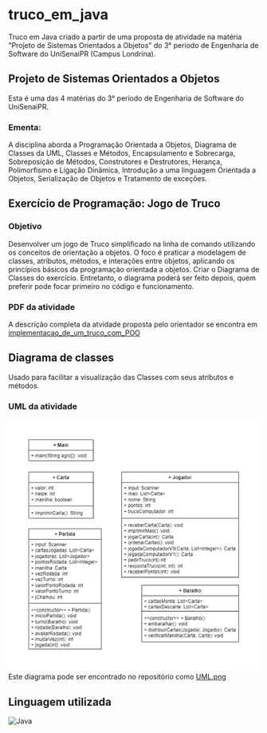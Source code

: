 # truco_em_java
Truco em Java criado a partir de uma proposta de atividade na matéria "Projeto de Sistemas Orientados a Objetos" do 3° período de Engenharia de Software do UniSenaiPR (Campus Londrina).

## Projeto de Sistemas Orientados a Objetos
Esta é uma das 4 matérias do 3° período de Engenharia de Software do UniSenaiPR.
### Ementa:
A disciplina aborda a Programação Orientada a Objetos, Diagrama de Classes da UML, Classes e Métodos, Encapsulamento e Sobrecarga, Sobreposição de Métodos, Construtores e Destrutores, Herança, Polimorfismo e Ligação Dinâmica, Introdução a uma linguagem Orientada a Objetos, Serialização de Objetos e Tratamento de exceções.

## Exercício de Programação: Jogo de Truco
### Objetivo
Desenvolver um jogo de Truco simplificado na linha de comando utilizando os 
conceitos de orientação a objetos. O foco é praticar a modelagem de classes, 
atributos, métodos, e interações entre objetos, aplicando os princípios básicos 
da programação orientada a objetos.
Criar o Diagrama de Classes do exercício. Entretanto, o diagrama poderá ser 
feito depois, quem preferir pode focar primeiro no código e funcionamento.
### PDF da atividade
A descrição completa da atvidade proposta pelo orientador se encontra em [implementacao_de_um_truco_com_POO](https://github.com/sophiamaria05/truco_em_java/blob/main/implementacao_de_um_truco_com_POO.pdf)

## Diagrama de classes
Usado para facilitar a visualização das Classes com seus atributos e métodos.
### UML da atividade
![UML](https://raw.githubusercontent.com/sophiamaria05/truco_em_java/main/UML.png?token=GHSAT0AAAAAACREHCCJ55UHMHELXB5MUDPSZRY6GIA)
Este diagrama pode ser encontrado no repositório como [UML.png](https://github.com/sophiamaria05/truco_em_java/blob/main/UML.png)

## Linguagem utilizada
![Java](https://img.shields.io/badge/java-%23ED8B00.svg?style=for-the-badge&logo=openjdk&logoColor=white)